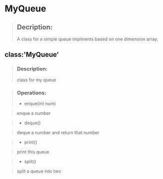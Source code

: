 # MyQueue
>## Decription:
>A class for a simple queue implments based on one dimension array.

## class:'MyQueue'
>### Description:
>class for my queue

>### Operations:
>- enque(int num)

>enque a number

>- deque()

>deque a number and return that number

>- print()

>print this queue

>- split()

>split a queue into two